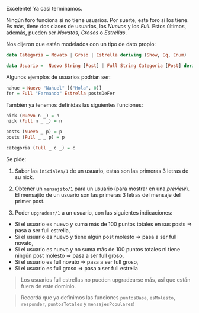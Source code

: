 Excelente! Ya casi terminamos.

Ningún foro funciona si no tiene usuarios. Por suerte, este foro sí los tiene. Es más, tiene dos clases de usuarios, los _Nuevos_ y los _Full_. Estos últimos, además, pueden ser _Novatos_, _Grosos_ o _Estrellas_.

Nos dijeron que están modelados con un tipo de dato propio:

```Haskell
data Categoria = Novato | Groso | Estrella deriving (Show, Eq, Enum)

data Usuario =	Nuevo String [Post] | Full String Categoria [Post] deriving (Show, Eq)
```

Algunos ejemplos de usuarios podrían ser:

```Haskell
nahue = Nuevo "Nahuel" [("Hola", 0)]
fer = Full "Fernando" Estrella postsDeFer
```

También ya tenemos definidas las siguientes funciones:

```Haskell
nick (Nuevo n _) = n
nick (Full n _ _) = n

posts (Nuevo _ p) = p
posts (Full _ _ p) = p

categoria (Full _ c _) = c
```

Se pide:

1. Saber las `iniciales/1` de un usuario, estas son las primeras 3 letras de su nick.

2. Obtener un `mensajito/1` para un usuario (para mostrar en una _preview_). El mensajito de un usuario son las primeras 3 letras del mensaje del primer post.

3. Poder `upgradear/1` a un usuario, con las siguientes indicaciones:
  - Si el usuario es nuevo y suma más de 100 puntos totales en sus posts => pasa a ser full estrella,
  - Si el usuario es nuevo y tiene algún post molesto => pasa a ser full novato,
  - Si el usuario es nuevo y no suma más de 100 puntos totales ni tiene ningún post molesto => pasa a ser full groso,
  - Si el usuario es full novato => pasa a ser full groso,
  - Si el usuario es full groso => pasa a ser full estrella

  > Los usuarios full estrellas no pueden upgradearse más, así que están fuera de este dominio.



> Recordá que ya definimos las funciones `puntosBase`, `esMolesto`, `responder`, `puntosTotales` y `mensajesPopulares`!